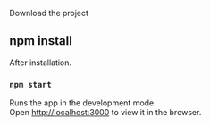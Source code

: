 Download the project

## npm install

After installation.

### `npm start`

Runs the app in the development mode.<br>
Open [http://localhost:3000](http://localhost:3000) to view it in the browser.
